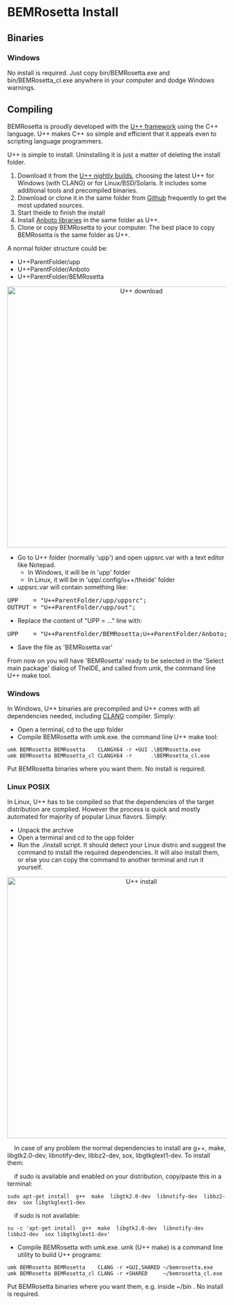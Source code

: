 # BEMRosetta Install

## Binaries

### Windows
No install is required. Just copy bin/BEMRosetta.exe and bin/BEMRosetta_cl.exe anywhere in your computer and dodge Windows warnings. 

## Compiling

BEMRosetta is proudly developed with the [U++ framework](https://www.ultimatepp.org/) using the C++ language. U++ makes C++ so simple and efficient that it appeals even to scripting language programmers.

U++ is simple to install. Uninstalling it is just a matter of deleting the install folder. 
1. Download it from the [U++ nightly builds](https://www.ultimatepp.org/www$uppweb$download$en-us.html), choosing the latest U++ for Windows (with CLANG) or for Linux/BSD/Solaris. It includes some additional tools and precompiled binaries.
2. Download or clone it in the same folder from [Github](https://github.com/ultimatepp/ultimatepp) frequently to get the most updated sources.
3. Start theide to finish the install
4. Install [Anboto libraries](https://github.com/anboto/Anboto) in the same folder as U++.
5. Clone or copy BEMRosetta to your computer. The best place to copy BEMRosetta is the same folder as U++. 

A normal folder structure could be:
* U++ParentFolder/upp
* U++ParentFolder/Anboto
* U++ParentFolder/BEMRosetta

<p align="center"><img src="https://github.com/izabala123/BEMRosetta/blob/master/other/md%20resources/Download.png" width="600" title="U++ download"></p>

* Go to U++ folder (normally 'upp') and open uppsrc.var with a text editor like Notepad.
  * In Windows, it will be in 'upp' folder
  * In Linux, it will be in 'upp/.config/u++/theide' folder 
* uppsrc.var will contain something like:
<pre>
UPP    = "U++ParentFolder/upp/uppsrc";
OUTPUT = "U++ParentFolder/upp/out";
</pre>
* Replace the content of "UPP = ..." line with:
<pre>
UPP    = "U++ParentFolder/BEMRosetta;U++ParentFolder/Anboto;U++ParentFolder/upp/uppsrc;U++ParentFolder/upp/bazaar";
</pre>
* Save the file as 'BEMRosetta.var'

From now on you will have 'BEMRosetta' ready to be selected in the 'Select main package' dialog of TheIDE, and called from umk, the command line U++ make tool.

### Windows

In Windows, U++ binaries are precompiled and U++ comes with all dependencies needed, including [CLANG](https://clang.llvm.org/) compiler. Simply:
* Open a terminal, cd to the upp folder
* Compile BEMRosetta with umk.exe. the command line U++ make tool:
```
umk BEMRosetta BEMRosetta    CLANGX64 -r +GUI .\BEMRosetta.exe
umk BEMRosetta BEMRosetta_cl CLANGX64 -r      .\BEMRosetta_cl.exe
```
Put BEMRosetta binaries where you want them. No install is required.

### Linux POSIX 

In Linux, U++ has to be compiled so that the dependencies of the target distribution are complied. However the process is quick and mostly automated for majority of popular Linux flavors. Simply:
* Unpack the archive
* Open a terminal and cd to the upp folder
* Run the ./install script. It should detect your Linux distro and suggest the command to install the required dependencies. It will also install them, or else you can copy the command to another terminal and run it yourself.
<p align="center"><img src="https://github.com/izabala123/BEMRosetta/blob/master/other/md%20resources/Install.png" width="600" title="U++ install"></p>
&nbsp;&nbsp;&nbsp;&nbsp;In case of any problem the normal dependencies to install are g++, make, libgtk2.0-dev, libnotify-dev, libbz2-dev, sox, libgtkglext1-dev. To install them:

&nbsp;&nbsp;&nbsp;&nbsp;if sudo is available and enabled on your distribution, copy/paste this in a terminal:
```
sudo apt-get install  g++  make  libgtk2.0-dev  libnotify-dev  libbz2-dev  sox libgtkglext1-dev
```

&nbsp;&nbsp;&nbsp;&nbsp;if sudo is not available:
```
su -c 'apt-get install  g++  make  libgtk2.0-dev  libnotify-dev  libbz2-dev  sox libgtkglext1-dev'
```

* Compile BEMRosetta with umk.exe. umk (U++ make) is a command line utility to build U++ programs:
```
umk BEMRosetta BEMRosetta    CLANG -r +GUI,SHARED ~/bemrosetta.exe
umk BEMRosetta BEMRosetta_cl CLANG -r +SHARED     ~/bemrosetta_cl.exe
```
Put BEMRosetta binaries where you want them, e.g. inside ~/bin . No install is required.
